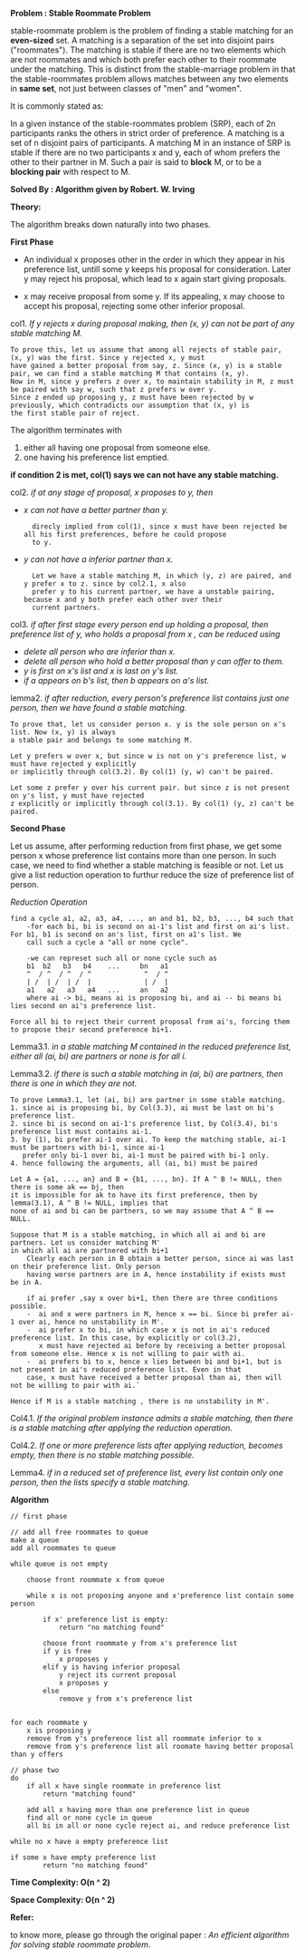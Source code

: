 **Problem : Stable Roommate Problem**

stable-roommate problem is the problem of finding a stable matching for an **even-sized** set. A matching is a separation of the set into disjoint pairs ("roommates"). The matching is stable if there are no two elements which are not roommates and which both prefer each other to their roommate under the matching. This is distinct from the stable-marriage problem in that the stable-roommates problem allows matches between any two elements in **same set**, not just between classes of "men" and "women". 


It is commonly stated as: 

In a given instance of the stable-roommates problem (SRP), each of 2n participants ranks the others in strict order of preference. A matching is a set of n disjoint pairs of participants. A matching M in an instance of SRP is stable if there are no two participants x and y, each of whom prefers the other to their partner in M. Such a pair is said to **block** M, or to be a **blocking pair** with respect to M.

**Solved By : Algorithm given by Robert. W. Irving**

**Theory:**

The algorithm breaks down naturally into two phases.

**First Phase**

- An individual x proposes other in the order in which they appear in his preference list, untill some y keeps his proposal for
consideration. Later y may reject his proposal, which lead to x again start giving proposals.

- x may receive proposal from some y. If its appealing, x may choose to accept his proposal, rejecting some other inferior proposal.


col1.  *If y rejects x during proposal making, then (x, y) can not be part of any stable matching M.*

    To prove this, let us assume that among all rejects of stable pair, (x, y) was the first. Since y rejected x, y must
    have gained a better proposal from say, z. Since (x, y) is a stable pair, we can find a stable matching M that contains (x, y).
    Now in M, since y prefers z over x, to maintain stability in M, z must be paired with say w, such that z prefers w over y.
    Since z ended up proposing y, z must have been rejected by w previously, which contradicts our assumption that (x, y) is
    the first stable pair of reject.
    
The algorithm terminates with 
1)  either all having one proposal from someone else.
2)  one having his preference list emptied.

**if condition 2 is met, col(1) says we can not have any stable matching.**


col2. *if at any stage of proposal, x proposes to y, then*
- *x can not have a better partner than y.*
    
        direcly implied from col(1), since x must have been rejected be all his first preferences, before he could propose
        to y.
        
- *y can not have a inferior partner than x.*
    
        Let we have a stable matching M, in which (y, z) are paired, and y prefer x to z. since by col2.1, x also
        prefer y to his current partner, we have a unstable pairing, because x and y both prefer each other over their
        current partners.

col3. *if after first stage every person end up holding a proposal, then preference list of y,
who holds a proposal from x , can be reduced using*
- *delete all person who are inferior than x.*
- *delete all person who hold a better proposal than y can offer to them.*
- *y is first on x's list and x is last on y's list.*
- *if a appears on b's list, then b appears on a's list.*

lemma2. *if after reduction, every person's preference list contains just one person, then
we have found a stable matching.*

    To prove that, let us consider person x. y is the sole person on x's list. Now (x, y) is always
    a stable pair and belongs to some matching M. 

    Let y prefers w over x, but since w is not on y's preference list, w must have rejected y explicitly
    or implicitly through col(3.2). By col(1) (y, w) can't be paired.

    Let some z prefer y over his current pair. but since z is not present on y's list, y must have rejected
    z explicitly or implicitly through col(3.1). By col(1) (y, z) can't be paired.


**Second Phase**

Let us assume, after performing reduction from first phase, we get some person x whose preference list
contains more than one person. In such case, we need to find whether a stable matching is feasible or not.
Let us give a list reduction operation to furthur reduce the size of preference list of person.

*Reduction Operation*

    find a cycle a1, a2, a3, a4, ..., an and b1, b2, b3, ..., b4 such that 
        -for each bi, bi is second on ai-1's list and first on ai's list. For b1, b1 is second on an's list, first on a1's list. We
        call such a cycle a "all or none cycle".

        -we can represet such all or none cycle such as
        b1  b2   b3   b4    ...     bn   a1     
        ^  / ^  / ^  / ^             ^  / ^
        | /  | /  | /  |             | /  |
        a1   a2   a3   a4   ...     an   a2
        where ai -> bi, means ai is proposing bi, and ai -- bi means bi lies second on ai's preference list.

    Force all bi to reject their current proposal from ai's, forcing them to propose their second preference bi+1.

Lemma3.1. *in a stable matching M contained in the reduced preference list, either all (ai, bi)
are partners or none is for all i.*

Lemma3.2. *if there is such a stable matching in (ai, bi) are partners, then there is one in which
they are not.*

    To prove Lemma3.1, let (ai, bi) are partner in some stable matching. 
    1. since ai is proposing bi, by Col(3.3), ai must be last on bi's preference list. 
    2. since bi is second on ai-1's preference list, by Col(3.4), bi's preference list must contains ai-1.
    3. by (1), bi prefer ai-1 over ai. To keep the matching stable, ai-1 must be partners with bi-1, since ai-1
       prefer only bi-1 over bi, ai-1 must be paired with bi-1 only.
    4. hence following the arguments, all (ai, bi) must be paired

    Let A = {a1, ..., an} and B = {b1, ..., bn}. If A ^ B != NULL, then there is some ak == bj, then
    it is impossible for ak to have its first preference, then by lemma(3.1), A ^ B != NULL, implies that
    none of ai and bi can be partners, so we may assume that A ^ B == NULL.

    Suppose that M is a stable matching, in which all ai and bi are partners. Let us consider matching M'
    in which all ai are partnered with bi+1
        Clearly each person in B obtain a better person, since ai was last on their preference list. Only person
        having worse partners are in A, hence instability if exists must be in A.

        if ai prefer ,say x over bi+1, then there are three conditions possible.
        -  ai and x were partners in M, hence x == bi. Since bi prefer ai-1 over ai, hence no unstability in M'.
        -  ai prefer x to bi, in which case x is not in ai's reduced preference list. In this case, by explicitly or col(3.2),
           x must have rejected ai before by receiving a better proposal from someone else. Hence x is not willing to pair with ai.
        -  ai prefers bi to x, hence x lies between bi and bi+1, but is not present in ai's reduced preference list. Even in that
        case, x must have received a better proposal than ai, then will not be willing to pair with ai.`
        
    Hence if M is a stable matching , there is no unstability in M'.

Col4.1. *If the original problem instance admits a stable matching, then there is a stable matching
after applying the reduction operation.*

Col4.2. *If one or more preference lists after applying reduction, becomes empty, then there is no stable
matching possible.*

Lemma4. *if in a reduced set of preference list, every list contain only one person, then the lists specify
a stable matching.*


**Algorithm**

    // first phase

    // add all free roommates to queue
    make a queue
    add all roommates to queue
    
    while queue is not empty
        
        choose front roommate x from queue
        
        while x is not proposing anyone and x'preference list contain some person
        
            if x' preference list is empty:
                return "no matching found"
            
            choose front roommate y from x's preference list
            if y is free
                x proposes y
            elif y is having inferior proposal
                y reject its current proposal
                x proposes y
            else
                remove y from x's preference list
        
        
    for each roommate y
        x is proposing y
        remove from y's preference list all roommate inferior to x
        remove from y's preference list all roomate having better proposal than y offers
        
    // phase two
    do
        if all x have single roommate in preference list
            return "matching found"
        
        add all x having more than one preference list in queue
        find all or none cycle in queue
        all bi in all or none cycle reject ai, and reduce preference list  
        
    while no x have a empty preference list
    
    if some x have empty preference list
            return "no matching found"
            
            
**Time Complexity: O(n ^ 2)**

**Space Complexity: O(n ^ 2)**

**Refer:**

to know more, please go through the original paper : *An efficient algorithm for solving stable roommate problem*.
